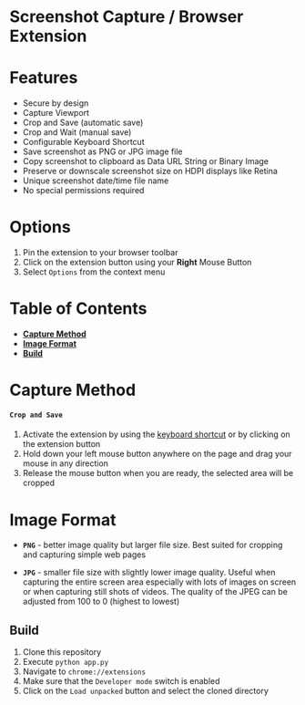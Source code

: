 
# Screenshot Capture / Browser Extension

# Features

- Secure by design
- Capture Viewport
- Crop and Save (automatic save)
- Crop and Wait (manual save)
- Configurable Keyboard Shortcut
- Save screenshot as PNG or JPG image file
- Copy screenshot to clipboard as Data URL String or Binary Image
- Preserve or downscale screenshot size on HDPI displays like Retina
- Unique screenshot date/time file name
- No special permissions required

# Options

1. Pin the extension to your browser toolbar
2. Click on the extension button using your **Right** Mouse Button
3. Select `Options` from the context menu

# Table of Contents

- **[Capture Method](#capture-method)**
- **[Image Format](#image-format)**
- **[Build](#build)**

# Capture Method

#### **`Crop and Save`**

1. Activate the extension by using the [keyboard shortcut](#keyboard-shortcut) or by clicking on the extension button
2. Hold down your left mouse button anywhere on the page and drag your mouse in any direction
3. Release the mouse button when you are ready, the selected area will be cropped

# Image Format

- **`PNG`** - better image quality but larger file size. Best suited for cropping and capturing simple web pages

- **`JPG`** - smaller file size with slightly lower image quality. Useful when capturing the entire screen area especially with lots of images on screen or when capturing still shots of videos. The quality of the JPEG can be adjusted from 100 to 0 (highest to lowest)

## Build

1. Clone this repository
2. Execute `python app.py`
3. Navigate to `chrome://extensions`
4. Make sure that the `Developer mode` switch is enabled
5. Click on the `Load unpacked` button and select the cloned directory
